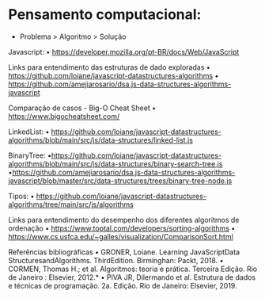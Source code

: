 # Pensamento computacional:

- Problema > Algoritmo > Solução

Javascript: 
• https://developer.mozilla.org/pt-BR/docs/Web/JavaScript

Links para entendimento das estruturas de dado exploradas
• https://github.com/loiane/javascript-datastructures-algorithms
• https://github.com/amejiarosario/dsa.js-data-structures-algorithms-javascript

Comparação de casos - Big-O Cheat Sheet
• https://www.bigocheatsheet.com/ 

LinkedList:
• https://github.com/loiane/javascript-datastructures-algorithms/blob/main/src/js/data-structures/linked-list.js

BinaryTree:
•https://github.com/loiane/javascript-datastructures-algorithms/blob/main/src/js/data-structures/binary-search-tree.js
•https://github.com/amejiarosario/dsa.js-data-structures-algorithms-javascript/blob/master/src/data-structures/trees/binary-tree-node.js

Tipos:
• https://github.com/loiane/javascript-datastructures-algorithms/tree/main/src/js/algorithms

Links para entendimento do desempenho dos diferentes algoritmos de ordenação
• https://www.toptal.com/developers/sorting-algorithms
• https://www.cs.usfca.edu/~galles/visualization/ComparisonSort.html

Referências bibliográficas
• GRONER, Loiane. Learning JavaScriptData StructuresandAlgorithms. ThirdEdition. Birminghan: Packt, 2018.
• CORMEN, Thomas H.; et al. Algoritmos: teoria e prática. Terceira Edição. Rio de Janeiro : Elsevier, 2012.*
• PIVA JR, Dilermando et al. Estrutura de dados e técnicas de programação. 2a. Edição. Rio de Janeiro: Elsevier, 2019.